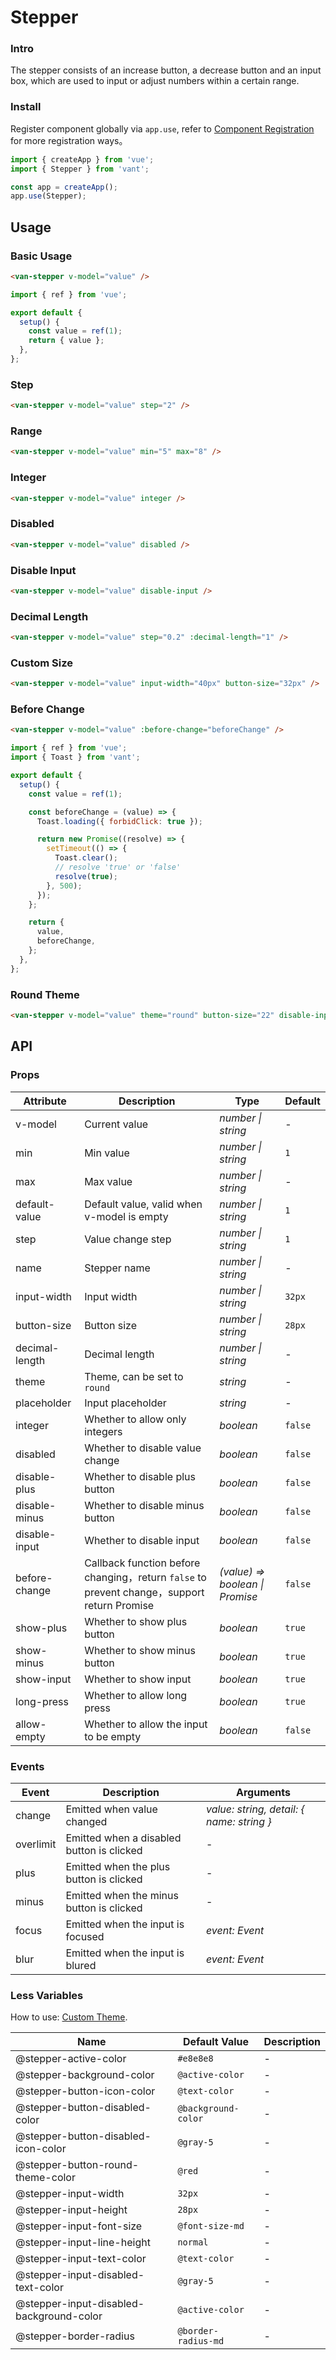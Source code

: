# Stepper

### Intro

The stepper consists of an increase button, a decrease button and an input box, which are used to input or adjust numbers within a certain range.

### Install

Register component globally via `app.use`, refer to [Component Registration](#/en-US/advanced-usage#zu-jian-zhu-ce) for more registration ways。

```js
import { createApp } from 'vue';
import { Stepper } from 'vant';

const app = createApp();
app.use(Stepper);
```

## Usage

### Basic Usage

```html
<van-stepper v-model="value" />
```

```js
import { ref } from 'vue';

export default {
  setup() {
    const value = ref(1);
    return { value };
  },
};
```

### Step

```html
<van-stepper v-model="value" step="2" />
```

### Range

```html
<van-stepper v-model="value" min="5" max="8" />
```

### Integer

```html
<van-stepper v-model="value" integer />
```

### Disabled

```html
<van-stepper v-model="value" disabled />
```

### Disable Input

```html
<van-stepper v-model="value" disable-input />
```

### Decimal Length

```html
<van-stepper v-model="value" step="0.2" :decimal-length="1" />
```

### Custom Size

```html
<van-stepper v-model="value" input-width="40px" button-size="32px" />
```

### Before Change

```html
<van-stepper v-model="value" :before-change="beforeChange" />
```

```js
import { ref } from 'vue';
import { Toast } from 'vant';

export default {
  setup() {
    const value = ref(1);

    const beforeChange = (value) => {
      Toast.loading({ forbidClick: true });

      return new Promise((resolve) => {
        setTimeout(() => {
          Toast.clear();
          // resolve 'true' or 'false'
          resolve(true);
        }, 500);
      });
    };

    return {
      value,
      beforeChange,
    };
  },
};
```

### Round Theme

```html
<van-stepper v-model="value" theme="round" button-size="22" disable-input />
```

## API

### Props

| Attribute | Description | Type | Default |
| --- | --- | --- | --- |
| v-model | Current value | _number \| string_ | - |
| min | Min value | _number \| string_ | `1` |
| max | Max value | _number \| string_ | - |
| default-value | Default value, valid when v-model is empty | _number \| string_ | `1` |
| step | Value change step | _number \| string_ | `1` |
| name | Stepper name | _number \| string_ | - |
| input-width | Input width | _number \| string_ | `32px` |
| button-size | Button size | _number \| string_ | `28px` |
| decimal-length | Decimal length | _number \| string_ | - |
| theme | Theme, can be set to `round` | _string_ | - |
| placeholder | Input placeholder | _string_ | - |
| integer | Whether to allow only integers | _boolean_ | `false` |
| disabled | Whether to disable value change | _boolean_ | `false` |
| disable-plus | Whether to disable plus button | _boolean_ | `false` |
| disable-minus | Whether to disable minus button | _boolean_ | `false` |
| disable-input | Whether to disable input | _boolean_ | `false` |
| before-change | Callback function before changing，return `false` to prevent change，support return Promise | _(value) => boolean \| Promise_ | `false` |
| show-plus | Whether to show plus button | _boolean_ | `true` |
| show-minus | Whether to show minus button | _boolean_ | `true` |
| show-input | Whether to show input | _boolean_ | `true` |
| long-press | Whether to allow long press | _boolean_ | `true` |
| allow-empty | Whether to allow the input to be empty | _boolean_ | `false` |

### Events

| Event | Description | Arguments |
| --- | --- | --- |
| change | Emitted when value changed | _value: string, detail: { name: string }_ |
| overlimit | Emitted when a disabled button is clicked | - |
| plus | Emitted when the plus button is clicked | - |
| minus | Emitted when the minus button is clicked | - |
| focus | Emitted when the input is focused | _event: Event_ |
| blur | Emitted when the input is blured | _event: Event_ |

### Less Variables

How to use: [Custom Theme](#/en-US/theme).

| Name                                     | Default Value       | Description |
| ---------------------------------------- | ------------------- | ----------- |
| @stepper-active-color                    | `#e8e8e8`           | -           |
| @stepper-background-color                | `@active-color`     | -           |
| @stepper-button-icon-color               | `@text-color`       | -           |
| @stepper-button-disabled-color           | `@background-color` | -           |
| @stepper-button-disabled-icon-color      | `@gray-5`           | -           |
| @stepper-button-round-theme-color        | `@red`              | -           |
| @stepper-input-width                     | `32px`              | -           |
| @stepper-input-height                    | `28px`              | -           |
| @stepper-input-font-size                 | `@font-size-md`     | -           |
| @stepper-input-line-height               | `normal`            | -           |
| @stepper-input-text-color                | `@text-color`       | -           |
| @stepper-input-disabled-text-color       | `@gray-5`           | -           |
| @stepper-input-disabled-background-color | `@active-color`     | -           |
| @stepper-border-radius                   | `@border-radius-md` | -           |
